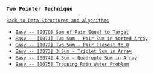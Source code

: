 ### `Two Pointer Technique`

[`Back to Data Structures and Algorithms`](../readme.md)

* [`Easy -- [0070] Sum of Pair Equal to Target`]()
* [`Easy -- [0071] Two Sum - Pair Sum in Sorted Array`]()
* [`Easy -- [0072] Two Sum - Pair Closest to 0`]()
* [`Easy -- [0073] 3 Sum - Triplet Sum in Array`]()
* [`Easy -- [0074] 4 Sum - Quadruple Sum in Array`]()
* [`Easy -- [0075] Trapping Rain Water Problem`]()

